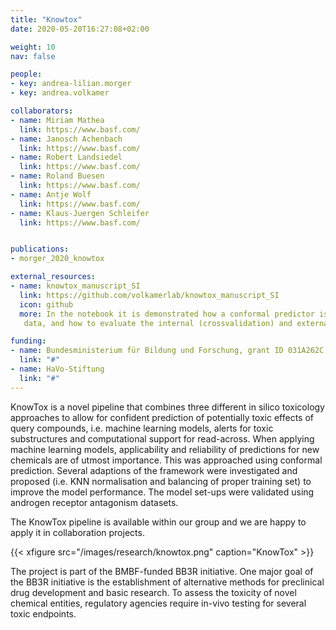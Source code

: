 ```yaml
---
title: "Knowtox"
date: 2020-05-20T16:27:08+02:00

weight: 10
nav: false

people:
- key: andrea-lilian.morger
- key: andrea.volkamer

collaborators:
- name: Miriam Mathea
  link: https://www.basf.com/
- name: Janosch Achenbach
  link: https://www.basf.com/
- name: Robert Landsiedel
  link: https://www.basf.com/
- name: Roland Buesen
  link: https://www.basf.com/
- name: Antje Wolf
  link: https://www.basf.com/
- name: Klaus-Juergen Schleifer
  link: https://www.basf.com/


publications:
- morger_2020_knowtox

external_resources:
- name: knowtox_manuscript_SI
  link: https://github.com/volkamerlab/knowtox_manuscript_SI
  icon: github
  more: In the notebook it is demonstrated how a conformal predictor is built, applied to make predictions for external
   data, and how to evaluate the internal (crossvalidation) and external predictions.

funding:
- name: Bundesministerium für Bildung und Forschung, grant ID 031A262C
  link: "#"
- name: HaVo-Stiftung
  link: "#"
---
```


KnowTox is a novel pipeline that combines three different in silico toxicology approaches to allow for confident
prediction of potentially toxic effects of query compounds, i.e. machine learning models, alerts for toxic
substructures and computational support for read-across. When applying machine learning models, applicability
and reliability of predictions for new chemicals are of utmost importance. This was approached using conformal
prediction. Several adaptions of the framework were investigated and proposed (i.e. KNN normalisation and
balancing of proper training set) to improve the model performance. The model set-ups were validated using androgen
receptor antagonism datasets.

The KnowTox pipeline is available within our group and we are happy to apply it in collaboration projects.


{{< xfigure src="/images/research/knowtox.png" caption="KnowTox" >}}



The project is part of the BMBF-funded BB3R initiative. One major goal of the BB3R initiative is the establishment of
alternative methods for preclinical drug development and basic research. To assess the toxicity of novel chemical
entities, regulatory agencies require in-vivo testing for several toxic endpoints.
